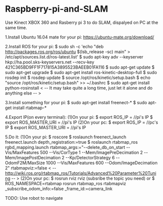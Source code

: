 # Raspberry-pi-and-SLAM
Use Kinect XBOX 360 and Rasberry pi 3 to do SLAM, dispalyed on PC at the same time.

1.Install Ubuntu 16.04 mate for your pi:
https://ubuntu-mate.org/download/

2.Install ROS for your pi:
$ sudo sh -c 'echo "deb http://packages.ros.org/ros/ubuntu $(lsb_release -sc) main" > /etc/apt/sources.list.d/ros-latest.list'
$ sudo apt-key adv --keyserver hkp://ha.pool.sks-keyservers.net --recv-key 421C365BD9FF1F717815A3895523BAEEB01FA116
$ sudo apt-get update
$ sudo apt-get upgrade
$ sudo apt-get install ros-kinetic-desktop-full
$ sudo rosdep init
$ rosdep update
$ source /opt/ros/kinetic/setup.bash
$ echo "source /opt/ros/kinetic/setup.bash" >> ~/.bashrc
$ sudo apt-get install python-rosinstall
< -- It may take quite a long time, just let it alone and do anything else -- >

3.Install something for your pi:
$ sudo apt-get install freenect-*
$ sudo apt-get install rtabmap-*

4.Export IP(on every terminal):
(1)On your pi:
$ export ROS_IP =             //pi's IP
$ export ROS_MASTER_URI =     //pi's IP
(2)On your pc:
$ export ROS_IP =             //pc's IP
$ export ROS_MASTER_URI =     //pi's IP

5.Do it:
(1)On your pi:
$ roscore
$ roslaunch freenect_launch freenect.launch depth_registration:=true
$ roslaunch rtabmap_ros rgbd_mapping.launch rtabmap_args:="--delete_db_on_start --Vis/MaxFeatures 500 --Vis/CorType 1 --Mem/ImagePreDecimation 2 --Mem/ImagePostDecimation 2 --Kp/DetectorStrategy 6 --OdomF2M/MaxSize 1000 --Vis/MaxFeatures 600 --Odom/ImageDecimation 2" rtabmapviz:=false
< --http://wiki.ros.org/rtabmap_ros/Tutorials/Advanced%20Parameter%20Tuning -- >
(2)On your pc:
$ rosrun rviz rviz (subsribe the topic you need)
or
$ ROS_NAMESPACE=rtabmap rosrun rtabmap_ros rtabmapviz _subscribe_odom_info:=false _frame_id:=camera_link

TODO:
Use robot to navigate
